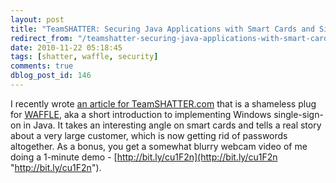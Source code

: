 ```yaml
---
layout: post
title: "TeamSHATTER: Securing Java Applications with Smart Cards and Single-Sign-On"
redirect_from: "/teamshatter-securing-java-applications-with-smart-cards-and-single-sign-on/"
date: 2010-11-22 05:18:45
tags: [shatter, waffle, security]
comments: true
dblog_post_id: 146
---
```

I recently wrote [an article for TeamSHATTER.com](http://bit.ly/cu1F2n) that is a shameless plug for [WAFFLE](https://github.com/dblock/waffle/), aka a short introduction to implementing Windows single-sign-on in Java. It takes an interesting angle on smart cards and tells a real story about a very large customer, which is now getting rid of passwords altogether. As a bonus, you get a somewhat blurry webcam video of me doing a 1-minute demo - [http://bit.ly/cu1F2n](http://bit.ly/cu1F2n "http://bit.ly/cu1F2n").

